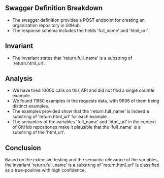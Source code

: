 ## Swagger Definition Breakdown
- The swagger definition provides a POST endpoint for creating an organization repository in GitHub.
- The response schema includes the fields 'full_name' and 'html_url'.

## Invariant
- The invariant states that 'return.full_name' is a substring of 'return.html_url'.

## Analysis
- We have tried 10000 calls on this API and did not find a single counter example.
- We found 11650 examples in the requests data, with 9696 of them being distinct examples.
- The examples provided show that the 'return.full_name' is indeed a substring of 'return.html_url' for each example.
- The semantics of the variables 'full_name' and 'html_url' in the context of GitHub repositories make it plausible that the 'full_name' is a substring of the 'html_url'.

## Conclusion
Based on the extensive testing and the semantic relevance of the variables, the invariant 'return.full_name' is a substring of 'return.html_url' is classified as a true-positive with high confidence.
